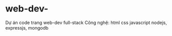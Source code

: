 # web-dev-
Dự án code trang web-dev full-stack
Công nghệ: html css javascript nodejs, expressjs, mongodb
